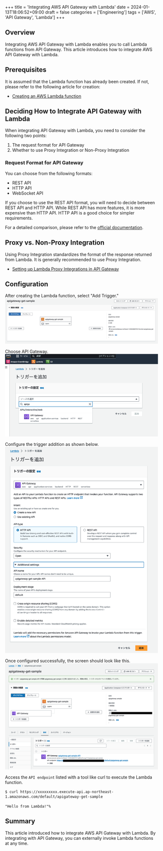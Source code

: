 +++
title = 'Integrating AWS API Gateway with Lambda'
date = 2024-01-13T18:06:52+09:00
draft = false
categories = ['Engineering']
tags = ['AWS', 'API Gateway', 'Lambda']
+++

## Overview

Integrating AWS API Gateway with Lambda enables you to call Lambda functions from API Gateway. This article introduces how to integrate AWS API Gateway with Lambda.

## Prerequisites
It is assumed that the Lambda function has already been created. If not, please refer to the following article for creation:

- [Creating an AWS Lambda function](https://docs.aws.amazon.com/ja_jp/lambda/latest/dg/getting-started.html)

## Deciding How to Integrate API Gateway with Lambda

When integrating API Gateway with Lambda, you need to consider the following two points:

1. The request format for API Gateway
2. Whether to use Proxy Integration or Non-Proxy Integration

### Request Format for API Gateway

You can choose from the following formats:

* REST API
* HTTP API
* WebSocket API

If you choose to use the REST API format, you will need to decide between REST API and HTTP API. While REST API has more features, it is more expensive than HTTP API. HTTP API is a good choice for simpler requirements.

For a detailed comparison, please refer to the [official documentation](https://docs.aws.amazon.com/apigateway/latest/developerguide/http-api-vs-rest.html).

## Proxy vs. Non-Proxy Integration

Using Proxy Integration standardizes the format of the response returned from Lambda. It is generally recommended to use Proxy Integration.

* [Setting up Lambda Proxy Integrations in API Gateway](https://docs.aws.amazon.com/ja_jp/apigateway/latest/developerguide/set-up-lambda-proxy-integrations.html)

## Configuration

After creating the Lambda function, select "Add Trigger."  
![Add Lambda Trigger](img-014-001.png)

Choose API Gateway.  
![Select API Gateway](img-014-002.png)

Configure the trigger addition as shown below.
![API Gateway Configuration](img-014-003.png)

Once configured successfully, the screen should look like this.  
![API Gateway Configuration Complete](img-014-004.png)

Access the `API endpoint` listed with a tool like curl to execute the Lambda function.

```shell
$ curl https://xxxxxxxxx.execute-api.ap-northeast-1.amazonaws.com/default/apigateway-get-sample

"Hello from Lambda!"%
```

## Summary

This article introduced how to integrate AWS API Gateway with Lambda. By integrating with API Gateway, you can externally invoke Lambda functions at any time.